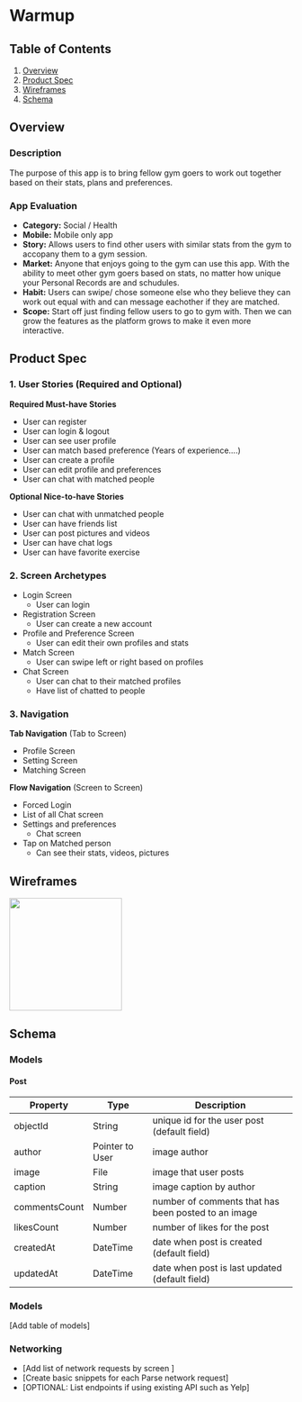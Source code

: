 # Warmup

## Table of Contents
1. [Overview](#Overview)
1. [Product Spec](#Product-Spec)
1. [Wireframes](#Wireframes)
2. [Schema](#Schema)

## Overview
### Description
The purpose of this app is to bring fellow gym goers to work out together based on their stats, plans and preferences.

### App Evaluation
- **Category:** Social / Health
- **Mobile:**  Mobile only app
- **Story:** Allows users to find other users with similar stats from the gym to accopany them to a gym session.
- **Market:** Anyone that enjoys going to the gym can use this app. With the ability to meet other gym goers based on stats, no matter how unique your Personal Records are and schudules.
- **Habit:** Users can swipe/ chose someone else who they believe they can work out equal with and can message eachother if they are matched.
- **Scope:** Start off just finding fellow users to go to gym with. Then we can grow the features as the platform grows to make it even more interactive.

## Product Spec

### 1. User Stories (Required and Optional)

**Required Must-have Stories**

* User can register 
* User can login & logout
* User can see user profile 
* User can match based preference (Years of experience....)
* User can create a profile 
* User can edit profile and preferences
* User can chat with matched people 

**Optional Nice-to-have Stories**

* User can chat with unmatched people 
* User can have friends list
* User can post pictures and videos
* User can have chat logs
* User can have favorite exercise

### 2. Screen Archetypes

* Login Screen
   * User can login
* Registration Screen
   * User can create a new account
* Profile and Preference Screen
   * User can edit their own profiles and stats
* Match Screen
   * User can swipe left or right based on profiles
* Chat Screen
   * User can chat to their matched profiles
   * Have list of chatted to people

### 3. Navigation

**Tab Navigation** (Tab to Screen)

* Profile Screen
* Setting Screen
* Matching Screen

**Flow Navigation** (Screen to Screen)

* Forced Login
* List of all Chat screen
* Settings and preferences
   * Chat screen
* Tap on Matched person
   * Can see their stats, videos, pictures



## Wireframes

<img src="https://i.imgur.com/rGaxHfL.png" height=200>


## Schema 
### Models
#### Post

| Property      | Type     | Description |
   | ------------- | -------- | ------------|
   | objectId      | String   | unique id for the user post (default field) |
   | author        | Pointer to User| image author |
   | image         | File     | image that user posts |
   | caption       | String   | image caption by author |
   | commentsCount | Number   | number of comments that has been posted to an image |
   | likesCount    | Number   | number of likes for the post |
   | createdAt     | DateTime | date when post is created (default field) |
   | updatedAt     | DateTime | date when post is last updated (default field) |

### Models
[Add table of models]
### Networking
- [Add list of network requests by screen ]
- [Create basic snippets for each Parse network request]
- [OPTIONAL: List endpoints if using existing API such as Yelp]
